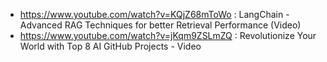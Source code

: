 - https://www.youtube.com/watch?v=KQjZ68mToWo : LangChain - Advanced RAG Techniques for better Retrieval Performance (Video)
- https://www.youtube.com/watch?v=jKqm9ZSLmZQ : Revolutionize Your World with Top 8 AI GitHub Projects - Video